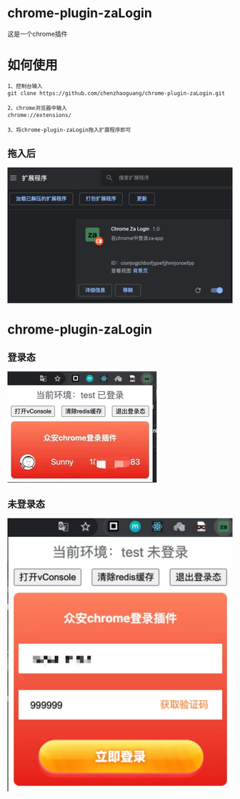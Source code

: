 # chrome-plugin-zaLogin
这是一个chrome插件
# 如何使用
```
1、控制台输入
git clone https://github.com/chenzhaoguang/chrome-plugin-zaLogin.git

2、chrome浏览器中输入
chrome://extensions/

3、将chrome-plugin-zaLogin拖入扩展程序即可

```
## 拖入后
![login.jpeg](https://github.com/chenzhaoguang/keepjs/blob/main/public/image/chrome-plugin-zaLogin/extensions.png)

# chrome-plugin-zaLogin
## 登录态
![login.jpeg](https://github.com/chenzhaoguang/keepjs/blob/main/public/image/chrome-plugin-zaLogin/login.jpeg)
## 未登录态
![unLogin.jpeg](https://github.com/chenzhaoguang/keepjs/blob/main/public/image/chrome-plugin-zaLogin/unLogin.jpeg)